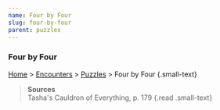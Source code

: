 ```yaml
---
name: Four by Four
slug: four-by-four
parent: puzzles
---
```

### Four by Four
[Home](dm-operations-center) > [Encounters](encounters) > [Puzzles](puzzles) > Four by Four {.small-text}

> **Sources** <br/>
> Tasha's Cauldron of Everything, p. 179
{.read .small-text}
